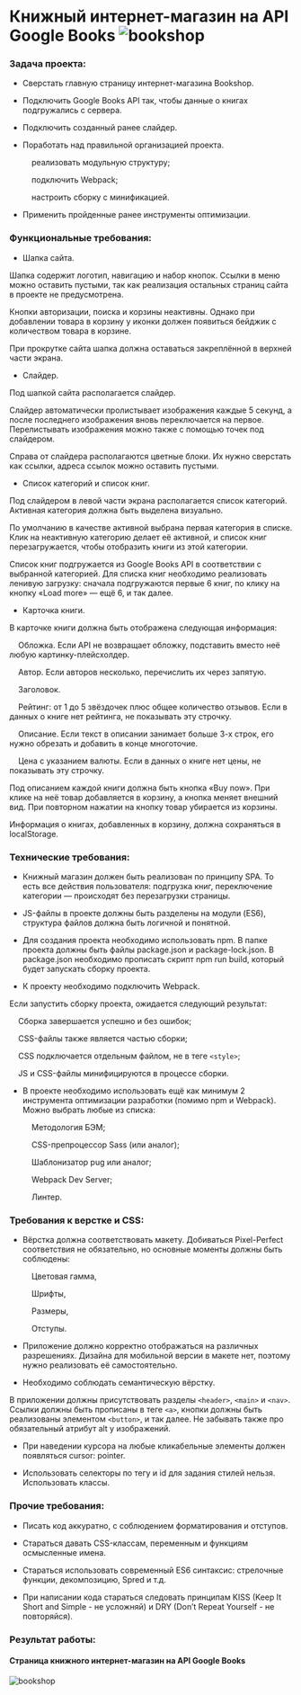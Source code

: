 # Книжный интернет-магазин на API Google Books ![bookshop](https://github.com/ParamonovIvan/Bookshop_PJ-08/assets/131868856/33c23532-b181-4d6e-8ac7-b8749617fa87)

### Задача проекта:

+ Сверстать главную страницу интернет-магазина Bookshop.

+ Подключить Google Books API так, чтобы данные о книгах подгружались с сервера.

+ Подключить созданный ранее слайдер.

+ Поработать над правильной организацией проекта.

  &nbsp;&nbsp;&nbsp; реализовать модульную структуру;

  &nbsp;&nbsp;&nbsp; подключить Webpack;

  &nbsp;&nbsp;&nbsp; настроить сборку с минификацией.

+ Применить пройденные ранее инструменты оптимизации.

### Функциональные требования:

+ Шапка сайта.

Шапка содержит логотип, навигацию и набор кнопок. Ссылки в меню можно оставить пустыми, так как реализация остальных страниц сайта в проекте не предусмотрена.

Кнопки авторизации, поиска и корзины неактивны. Однако при добавлении товара в корзину у иконки должен появиться бейджик с количеством товара в корзине.

При прокрутке сайта шапка должна оставаться закреплённой в верхней части экрана.

+ Слайдер.

Под шапкой сайта располагается слайдер.

Слайдер автоматически пролистывает изображения каждые 5 секунд, а после последнего изображения вновь переключается на первое. Перелистывать изображения можно также с помощью точек под слайдером.

Справа от слайдера располагаются цветные блоки. Их нужно сверстать как ссылки, адреса ссылок можно оставить пустыми.

+ Список категорий и список книг.

Под слайдером в левой части экрана располагается список категорий. Активная категория должна быть выделена визуально.

По умолчанию в качестве активной выбрана первая категория в списке. Клик на неактивную категорию делает её активной, и список книг перезагружается, чтобы отобразить книги из этой категории.

Список книг подгружается из Google Books API в соответствии с выбранной категорией. Для списка книг необходимо реализовать ленивую загрузку: сначала подгружаются первые 6 книг, по клику на кнопку «Load more» — ещё 6, и так далее.

+ Карточка книги.

В карточке книги должна быть отображена следующая информация:

  &nbsp;&nbsp;&nbsp; Обложка. Если API не возвращает обложку, подставить вместо неё любую картинку-плейсхолдер.

  &nbsp;&nbsp;&nbsp; Автор. Если авторов несколько, перечислить их через запятую.

  &nbsp;&nbsp;&nbsp; Заголовок.

  &nbsp;&nbsp;&nbsp; Рейтинг: от 1 до 5 звёздочек плюс общее количество отзывов. Если в данных о книге нет рейтинга, не показывать эту строчку.

  &nbsp;&nbsp;&nbsp; Описание. Если текст в описании занимает больше 3-х строк, его нужно обрезать и добавить в конце многоточие.

  &nbsp;&nbsp;&nbsp; Цена с указанием валюты. Если в данных о книге нет цены, не показывать эту строчку.

Под описанием каждой книги должна быть кнопка «Buy now». При клике на неё товар добавляется в корзину, а кнопка меняет внешний вид. При повторном нажатии на кнопку товар убирается из корзины.

Информация о книгах, добавленных в корзину, должна сохраняться в localStorage.

### Технические требования:

+ Книжный магазин должен быть реализован по принципу SPA.
То есть все действия пользователя: подгрузка книг, переключение категории — происходят без перезагрузки страницы.

+ JS-файлы в проекте должны быть разделены на модули (ES6), структура файлов должна быть логичной и понятной.

+ Для создания проекта необходимо использовать npm. В папке проекта должны быть файлы package.json и package-lock.json. В package.json необходимо прописать скрипт npm run build, который будет запускать сборку проекта.

+ К проекту необходимо подключить Webpack.

Если запустить сборку проекта, ожидается следующий результат:

  &nbsp;&nbsp;&nbsp; Сборка завершается успешно и без ошибок;

  &nbsp;&nbsp;&nbsp; CSS-файлы также является частью сборки;

  &nbsp;&nbsp;&nbsp; CSS подключается отдельным файлом, не в теге ``` <style> ```;

  &nbsp;&nbsp;&nbsp; JS и CSS-файлы минифицируются в процессе сборки.

+ В проекте необходимо использовать ещё как минимум 2 инструмента оптимизации разработки (помимо npm и Webpack). Можно выбрать любые из списка:

  &nbsp;&nbsp;&nbsp; Методология БЭМ;

  &nbsp;&nbsp;&nbsp; CSS-препроцессор Sass (или аналог);

  &nbsp;&nbsp;&nbsp; Шаблонизатор pug или аналог;

  &nbsp;&nbsp;&nbsp; Webpack Dev Server;

  &nbsp;&nbsp;&nbsp; Линтер.

### Требования к верстке и CSS:

+ Вёрстка должна соответствовать макету. Добиваться Pixel-Perfect соответствия не обязательно, но основные моменты должны быть соблюдены:

  &nbsp;&nbsp;&nbsp; Цветовая гамма,

  &nbsp;&nbsp;&nbsp; Шрифты,

  &nbsp;&nbsp;&nbsp; Размеры,

  &nbsp;&nbsp;&nbsp; Отступы.

+ Приложение должно корректно отображаться на различных разрешениях. Дизайна для мобильной версии в макете нет, поэтому нужно реализовать её самостоятельно.

+ Необходимо соблюдать семантическую вёрстку.

В приложении должны присутствовать разделы ``` <header> ```, ``` <main> ``` и ``` <nav> ```. Ссылки должны быть прописаны в теге ``` <a> ```, кнопки должны быть реализованы элементом ``` <button> ```, и так далее. Не забывать также про обязательный атрибут alt у изображений.

+ При наведении курсора на любые кликабельные элементы должен появляться cursor: pointer.

+ Использовать селекторы по тегу и id для задания стилей нельзя. Использовать классы.

### Прочие требования:

+ Писать код аккуратно, с соблюдением форматирования и отступов.

+ Стараться давать CSS-классам, переменным и функциям осмысленные имена.

+ Стараться использовать современный ES6 синтаксис: стрелочные функции, декомпозицию, Spred и т.д.

+ При написании кода стараться следовать принципам KISS (Keep It Short and Simple - не усложняй) и DRY (Don’t Repeat Yourself - не повторяйся).

### Результат работы:
#### Страница книжного интернет-магазин на API Google Books

![bookshop](https://github.com/ParamonovIvan/Bookshop_PJ-08/assets/131868856/5047d076-f0a3-4794-918d-79ffdc1d5045)
